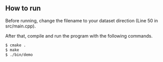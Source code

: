 ## How to run

Before running, change the filename to your dataset direction (Line 50 in src/main.cpp).

After that, compile and run the program with the following commands.

```bash
$ cmake .
$ make
$ ./bin/demo
```
